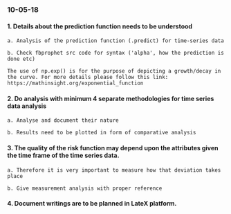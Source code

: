 ### 10-05-18
#### 1. Details about the prediction function needs to be understood

    a. Analysis of the prediction function (.predict) for time-series data
    
    b. Check fbprophet src code for syntax ('alpha', how the prediction is done etc)
    
    The use of np.exp() is for the purpose of depicting a growth/decay in the curve. For more details please follow this link: https://mathinsight.org/exponential_function

#### 2. Do analysis with minimum 4 separate methodologies for time series data analysis

    a. Analyse and document their nature
    
    b. Results need to be plotted in form of comparative analysis

#### 3. The quality of the risk function may depend upon the attributes given the time frame of the time series data. 

    a. Therefore it is very important to measure how that deviation takes place 
    
    b. Give measurement analysis with proper reference

#### 4. Document writings are to be planned in LateX platform.
